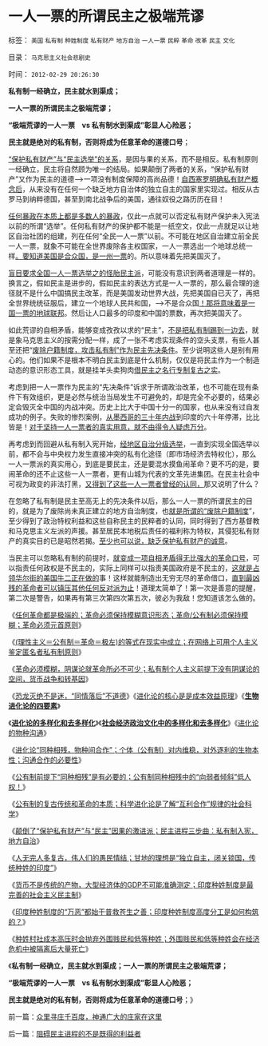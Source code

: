 # 一人一票的所谓民主之极端荒谬

标签： `美国` `私有制` `种姓制度` `私有财产` `地方自治` `一人一票` `民粹` `革命` `改革` `民主` `文化` 

目录： `马克思主义社会悲剧史`

时间： `2012-02-29 20:26:30`

**私有制一经确立，民主就水到渠成；**

**一人一票的所谓民主之极端荒谬；**

**“极端荒谬的一人一票　vs 私有制水到渠成”彰显人心险恶；**

**民主就是绝对的私有制，否则将成为任意革命的道德口号**；

[“保护私有财产”与“民主选举”的关系](../../../2012/2/27/越来越多人意识到“多数人的暴政”，中国民主越来越近了.md)，是因与果的关系，而不是相反。私有制原则一经确立，民主将自然顾为唯一的结局。如果颠倒了两者的关系，“保护私有财产”又作为民主的道德——>一项没有制度保障的高尚品德！[自西塞罗明确私有财产概念后](../../../2011/6/5/利率，凯撒，西塞罗，威尼斯商人，纳粹，犹太人和货币战争.md)，从来没有在任何一个缺乏地方自治体的独立自主的国家里实现过。相反从古罗马到纳粹德国，甚至到南北战争后的美国，通往奴役之路历历在目！

[任何暴政在本质上都是多数人的暴政](../../../2011/7/20/多数人暴政会自然转变为专制.md)，仅此一点就可以否定私有财产保护未入宪法以前的所谓“选举”。任何私有财产的保护都不能是一纸空文，仅此一点就足以让地区自治社团的组建，列在任何“全民一人一票”以前。不可能在地区自治建立前全民一人一票，就象不可能在全世界废除各主权国家，一人一票选出一个地球总统一样[。要知道美国是合众国，是一州一票](../../../2011/4/20/ComosFederal重温费城立宪会议.md)的。所以意味着先把美国灭了。

[盲目要求全国一人一票选举之的怪胎民主派](../../../2009/6/21/为什么一人一票三权分立不是民主.md)，可能没有意识到两者道理是一样的。换言之，假如民主是进步的，假如民主的表达方式是一人一票的，那么最合理的途径就不是什么中国搞民主改革，而是美国发动世界大战，先把美国自已灭了，再把全世界统统征服后，建立一个地球人民共和国，——>不是合众国[！那将意味着是一国一票的地球联邦](../../../2011/4/20/ComosFederal重温费城立宪会议.md)。然后让人口最多的印度和中国的票数，再次把美国灭了。

如此荒谬的自相矛盾，能够变成孜孜以求的“民主”，[不是把私有制踢到一边去](../../../2012/2/22/私有制不是私有化，市场经济不是市场化，民主不是选举化.md)，就是象马克思主义的按需分配一样，成了一张不考虑实现条件的空头支票，有些人甚至还把“[废除户籍制度，攻击私有制”作为民主先决条件](../../../2010/3/6/为户籍制度正名，是民主启蒙的关键一环.md)。至少说明这些人是别有用心的。他们如果不是根本不明白民主到底是什么机制，仅仅是将民主作为一个制造动态的意识形态工具，就是挂羊头卖狗肉[借民主之名行专制复古之实](../../../2012/2/26/公有制的复古传统和革命的本质和进化论.md)。

考虑到把一人一票作为民主的“先决条件”诉求于所谓政治改革，也不可能在现有条件下有效组织，更是必然与统治当局发生不可避免的，却是完全不必要的，结果必定会毁灭全中国的内战冲突。历史上比大于中国十分一的国家，也从来没有过自发成功的例子。失败的惨烈案例，[从墨西哥的三十年内战](../../../2011/9/24/南美洲和印第安人的土地公有制；墨西哥“经济奇迹”.md)到印度的六十年停滞，比比皆是！[对于坚持一人一票者的真实用意，就不由得令人疑虑万分](../../../2011/10/25/独裁是民粹的终结者，为什么有“极右的独裁”.md)。

再考虑到而回避从私有制入宪开始，[经地区自治分级选举](../../../2010/8/6/私有制社会的逐级授权，公权和特权的形成，.md)，一直到实现全国选举以前，都不会与中央权力发生直接冲突的私有化途径（即市场经济去特权化），那么一人一票派的真实用心，到底是要民主，还是要混水摸鱼闹革命？更不巧的是，要闹革命的还不止这些一人一票者，更有山城为代表的文革先进集团。在民主社会中可视为政变的非法打黑，[又得到了这些一人一票者曾经的认同，](../../../2010/8/6/私有制社会的逐级授权，公权和特权的形成，.md)那又说明了什么？

在忽略了私有制是民主至高无上的先决条件以后，那么一人一票的所谓民主的目的，就是为了废除尚未真正建立的地方自治制度，也[就是所谓的“废除户籍制度](../../../2010/3/5/户籍制度即市政自治权是民主社会的基石.md)”，至少得到了政治特权利益和这些自称民主的民粹者的认同，同时得到了西方基督教和马克思主义左派的声援。甚至居民本地税后责任的福利称为特权，其侵犯私有财产的真实目的已是昭然若揭。[至少也可以说，缺乏保护私有财产的诚意](../../../2010/3/5/“反户籍制度”的根源就是小农意识.md)。

当民主可以忽略私有制的前提时，[就变成一项自相矛盾得无比强大的革命口号](../../../2012/2/20/最强大的理论是自相矛盾的理论.md)，可以指责任何政权是不民主的，实际上同样可以指责美国政府是不民主的，[这就是占领华尔街的美国牛二正在做的](../../../2011/10/17/占领大企业，占领福利局，占领华尔街.md)事！这样就能制造出无穷无尽的革命借口，[直到最凶残的革命者可以镇压其他任何反对派为止](../../../2012/2/19/革命必须模糊，阴谋论必不可少；货币战争和转基因.md)！道理太简单了！第一次是善意的提醒，第二次是警告，如果再有第三次第四次第五次，彼必为我敌！您知道该怎么做的。

《[任何革命都是极端的；革命必须保持模糊意识形态；革命/公有制必须保持模糊；革命必须元首原则](../../../2012/2/17/任何革命都是极端的，极端分子就是革命分子.md)》

《[(理性主义＝公有制＝革命＝极左)的等式在现实中成立；在网络上可用个人主义鉴定匿名者私有制原则](../../../2012/2/19/私有制前提下只有极左，不存在极右.md)》

《[革命必须模糊，阴谋论就革命所必不可少；私有制个人主义前提下没有阴谋论的空间，货币战争和转基因](../../../2012/2/19/革命必须模糊，阴谋论必不可少；货币战争和转基因.md)》

《[恐龙灭绝不是迷，“同情落后”不道德](../../../2010/1/18/恐龙灭绝不是迷；“同情弱者”不道德.md)》《[进化论的核心是是成本效益原理](../../../2010/1/15/进化论本质规律就是成本效益定律.md)》《[**生物进化论的四要素**](../../../2009/4/30/鲜为人知的完整进化论的四要素.md)》

《[**进化论的多样化和去多样化**](../../../2009/5/2/进化论的多样化和去多样化.md)》《[**社会经济政治文化中的多样化和去多样化**](../../../2009/5/3/科学的社会进化论中的多样化和去多样化.md)》《[进化论的物种沟通](../../../2009/5/4/进化中的遗传信息交换，病毒和舆论的关系.md)》

《[进化论“同种相残，物种间合作”；个体（公有制）对内维稳，对外逐利的生物本性；沟通合作的必要性](../../../2012/2/19/科学进化论“同种相残，异种合作”的生物规律.md)》

《[公有制前提下“同种相残”是有必要的；公有制同种相残中的“向弱者倾斜”低人权！](../../../2012/2/19/公有制前提下“同种相残闹革命”是有必要的.md)》

《[公有制的复古传统和革命的本质；科学进化论是了解“互利合作”规律的社会科学](../../../2012/2/26/公有制的复古传统和革命的本质和进化论.md)》

《[颠倒了“保护私有财产”与“民主”因果的激进派；民主进程三步曲：私有制入宪，地方自治](../../../2012/2/27/越来越多人意识到“多数人的暴政”，中国民主越来越近了.md)》

《[人无完人多复古，伟人们的愚民情结；甘地的理想是“独立自主，闭关锁国，传统种姓的印度”](../../../2012/2/27/人无完人多复古，伟人们都有愚民情结.md)》

《[货币不是传统的产物，大型经济体的GDP不可能准确测定；印度种姓制度是最完善的社会主义民主制](../../../2012/2/27/印度种姓制度是最完善的社会主义民主.md)》

《[印度种姓制度的“万恶”都始于普救苍生之善；印度种姓制度高度分工是如何构筑的？](../../../2012/2/27/印度种姓制度与户籍制度的异同.md)》

《[种姓村社成本高压时会抛弃外围贱民和低等种姓；外围贱民和低等种姓会在经济危机中被隔离后大量死亡](../../../2012/2/28/印度种姓与近代大饥荒的关系.md)》

《**私有制一经确立，民主就水到渠成；一人一票的所谓民主之极端荒谬；**

**“极端荒谬的一人一票　vs 私有制水到渠成”彰显人心险恶；**

**民主就是绝对的私有制，否则将成为任意革命的道德口号**；》



前一篇：[众里寻庄千百度，神通广大的庄家在这里](../../../2012/2/28/众里寻庄千百度，神通广大的庄家在这里.md)

后一篇：[阻碍民主进程的不是既得的利益者](../../../2012/2/29/阻碍民主进程的不是既得的利益者.md)